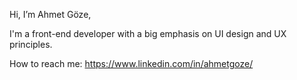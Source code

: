 Hi, I’m Ahmet Göze,

I'm a front-end developer with a big emphasis on UI design and UX principles.

How to reach me: https://www.linkedin.com/in/ahmetgoze/

